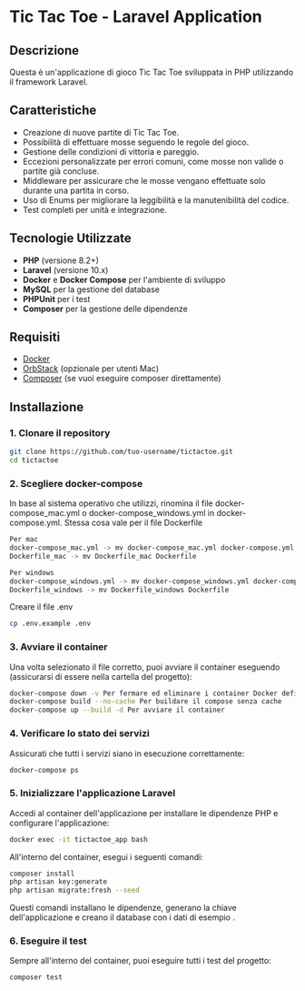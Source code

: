 # Tic Tac Toe - Laravel Application

## Descrizione

Questa è un'applicazione di gioco Tic Tac Toe sviluppata in PHP utilizzando il framework Laravel.


## Caratteristiche

- Creazione di nuove partite di Tic Tac Toe.
- Possibilità di effettuare mosse seguendo le regole del gioco.
- Gestione delle condizioni di vittoria e pareggio.
- Eccezioni personalizzate per errori comuni, come mosse non valide o partite già concluse.
- Middleware per assicurare che le mosse vengano effettuate solo durante una partita in corso.
- Uso di Enums per migliorare la leggibilità e la manutenibilità del codice.
- Test completi per unità e integrazione.

## Tecnologie Utilizzate

- **PHP** (versione 8.2+)
- **Laravel** (versione 10.x)
- **Docker** e **Docker Compose** per l'ambiente di sviluppo
- **MySQL** per la gestione del database
- **PHPUnit** per i test
- **Composer** per la gestione delle dipendenze

## Requisiti
- [Docker](https://www.docker.com/get-started)
- [OrbStack](https://orbstack.dev/) (opzionale per utenti Mac)
- [Composer](https://getcomposer.org/) (se vuoi eseguire composer direttamente)

## Installazione

### 1. Clonare il repository
```bash
git clone https://github.com/tuo-username/tictactoe.git
cd tictactoe
```

### 2. Scegliere docker-compose
In base al sistema operativo che utilizzi, rinomina il file docker-compose_mac.yml o docker-compose_windows.yml in docker-compose.yml.
Stessa cosa vale per il file Dockerfile
```bash
Per mac
docker-compose_mac.yml -> mv docker-compose_mac.yml docker-compose.yml
Dockerfile_mac -> mv Dockerfile_mac Dockerfile

Per windows
docker-compose_windows.yml -> mv docker-compose_windows.yml docker-compose.yml
Dockerfile_windows -> mv Dockerfile_windows Dockerfile
```
Creare il file .env
```bash
cp .env.example .env
```
### 3. Avviare il container
Una volta selezionato il file corretto, puoi avviare il container eseguendo (assicurarsi di essere nella cartella del progetto):
```bash
docker-compose down -v Per fermare ed eliminare i container Docker definiti nel file
docker-compose build --no-cache Per buildare il compose senza cache
docker-compose up --build -d Per avviare il container
```
### 4. Verificare lo stato dei servizi
Assicurati che tutti i servizi siano in esecuzione correttamente:
```bash
docker-compose ps
```
### 5. Inizializzare l'applicazione Laravel
Accedi al container dell'applicazione per installare le dipendenze PHP e configurare l'applicazione:
```bash
docker exec -it tictactoe_app bash
```
All'interno del container, esegui i seguenti comandi:
```bash
composer install
php artisan key:generate
php artisan migrate:fresh --seed
```
Questi comandi installano le dipendenze, generano la chiave dell'applicazione e creano il database con i dati di esempio .
### 6. Eseguire il test
Sempre all'interno del container, puoi eseguire tutti i test del progetto:
```bash
composer test
```
